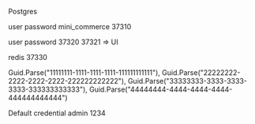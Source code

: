 ﻿Postgres

user
password 
mini_commerce
37310


user
password
37320
37321 => UI


redis
37330


Guid.Parse("11111111-1111-1111-1111-111111111111"),
Guid.Parse("22222222-2222-2222-2222-222222222222"),
Guid.Parse("33333333-3333-3333-3333-333333333333"),
Guid.Parse("44444444-4444-4444-4444-444444444444")

Default credential
admin
1234